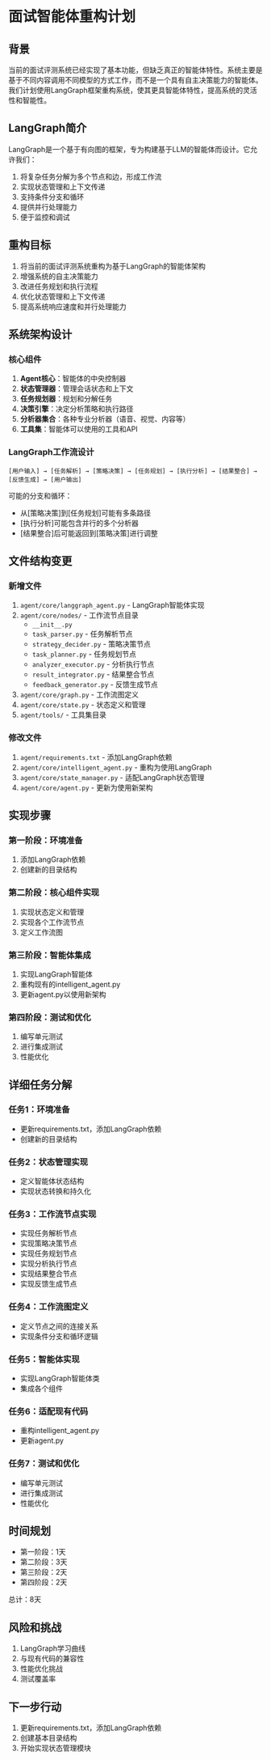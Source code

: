 # 面试智能体重构计划

## 背景

当前的面试评测系统已经实现了基本功能，但缺乏真正的智能体特性。系统主要是基于不同内容调用不同模型的方式工作，而不是一个具有自主决策能力的智能体。我们计划使用LangGraph框架重构系统，使其更具智能体特性，提高系统的灵活性和智能性。

## LangGraph简介

LangGraph是一个基于有向图的框架，专为构建基于LLM的智能体而设计。它允许我们：

1. 将复杂任务分解为多个节点和边，形成工作流
2. 实现状态管理和上下文传递
3. 支持条件分支和循环
4. 提供并行处理能力
5. 便于监控和调试

## 重构目标

1. 将当前的面试评测系统重构为基于LangGraph的智能体架构
2. 增强系统的自主决策能力
3. 改进任务规划和执行流程
4. 优化状态管理和上下文传递
5. 提高系统响应速度和并行处理能力

## 系统架构设计

### 核心组件

1. **Agent核心**：智能体的中央控制器
2. **状态管理器**：管理会话状态和上下文
3. **任务规划器**：规划和分解任务
4. **决策引擎**：决定分析策略和执行路径
5. **分析器集合**：各种专业分析器（语音、视觉、内容等）
6. **工具集**：智能体可以使用的工具和API

### LangGraph工作流设计

```
[用户输入] → [任务解析] → [策略决策] → [任务规划] → [执行分析] → [结果整合] → [反馈生成] → [用户输出]
```

可能的分支和循环：
- 从[策略决策]到[任务规划]可能有多条路径
- [执行分析]可能包含并行的多个分析器
- [结果整合]后可能返回到[策略决策]进行调整

## 文件结构变更

### 新增文件

1. `agent/core/langgraph_agent.py` - LangGraph智能体实现
2. `agent/core/nodes/` - 工作流节点目录
   - `__init__.py`
   - `task_parser.py` - 任务解析节点
   - `strategy_decider.py` - 策略决策节点
   - `task_planner.py` - 任务规划节点
   - `analyzer_executor.py` - 分析执行节点
   - `result_integrator.py` - 结果整合节点
   - `feedback_generator.py` - 反馈生成节点
3. `agent/core/graph.py` - 工作流图定义
4. `agent/core/state.py` - 状态定义和管理
5. `agent/tools/` - 工具集目录

### 修改文件

1. `agent/requirements.txt` - 添加LangGraph依赖
2. `agent/core/intelligent_agent.py` - 重构为使用LangGraph
3. `agent/core/state_manager.py` - 适配LangGraph状态管理
4. `agent/core/agent.py` - 更新为使用新架构

## 实现步骤

### 第一阶段：环境准备

1. 添加LangGraph依赖
2. 创建新的目录结构

### 第二阶段：核心组件实现

1. 实现状态定义和管理
2. 实现各个工作流节点
3. 定义工作流图

### 第三阶段：智能体集成

1. 实现LangGraph智能体
2. 重构现有的intelligent_agent.py
3. 更新agent.py以使用新架构

### 第四阶段：测试和优化

1. 编写单元测试
2. 进行集成测试
3. 性能优化

## 详细任务分解

### 任务1：环境准备

- 更新requirements.txt，添加LangGraph依赖
- 创建新的目录结构

### 任务2：状态管理实现

- 定义智能体状态结构
- 实现状态转换和持久化

### 任务3：工作流节点实现

- 实现任务解析节点
- 实现策略决策节点
- 实现任务规划节点
- 实现分析执行节点
- 实现结果整合节点
- 实现反馈生成节点

### 任务4：工作流图定义

- 定义节点之间的连接关系
- 实现条件分支和循环逻辑

### 任务5：智能体实现

- 实现LangGraph智能体类
- 集成各个组件

### 任务6：适配现有代码

- 重构intelligent_agent.py
- 更新agent.py

### 任务7：测试和优化

- 编写单元测试
- 进行集成测试
- 性能优化

## 时间规划

- 第一阶段：1天
- 第二阶段：3天
- 第三阶段：2天
- 第四阶段：2天

总计：8天

## 风险和挑战

1. LangGraph学习曲线
2. 与现有代码的兼容性
3. 性能优化挑战
4. 测试覆盖率

## 下一步行动

1. 更新requirements.txt，添加LangGraph依赖
2. 创建基本目录结构
3. 开始实现状态管理模块